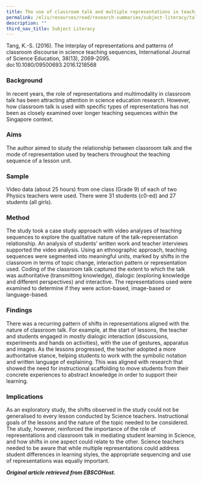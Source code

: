 ```yaml
---
title: The use of classroom talk and multiple representations in teaching Science
permalink: /elis/resources/read/research-summaries/subject-literacy/talks-n-representations-in-teaching-science/
description: ""
third_nav_title: Subject Literacy
---
```

Tang, K.-S. (2016). The interplay of representations and patterns of classroom discourse in science teaching sequences, International Journal of Science Education, 38(13), 2069-2095. doi:10.1080/09500693.2016.1218568

### Background

In recent years, the role of representations and multimodality in classroom talk has been attracting attention in science education research. However, how classroom talk is used with specific types of representations has not been as closely examined over longer teaching sequences within the Singapore context.

### Aims

The author aimed to study the relationship between classroom talk and the mode of representation used by teachers throughout the teaching sequence of a lesson unit.

### Sample

Video data (about 25 hours) from one class (Grade 9) of each of two Physics teachers were used. There were 31 students (c0-ed) and 27 students (all girls).

### Method

The study took a case study approach with video analyses of teaching sequences to explore the qualitative nature of the talk-representation relationship. An analysis of students’ written work and teacher interviews supported the video analysis. Using an ethnographic approach, teaching sequences were segmented into meaningful units, marked by shifts in the classroom in terms of topic change, interaction pattern or representation used. Coding of the classroom talk captured the extent to which the talk was authoritative (transmitting knowledge), dialogic (exploring knowledge and different perspectives) and interactive. The representations used were examined to determine if they were action-based, image-based or language-based.

### Findings

There was a recurring pattern of shifts in representations aligned with the nature of classroom talk. For example, at the start of lessons, the teacher and students engaged in mostly dialogic interaction (discussions, experiments and hands on activities), with the use of gestures, apparatus and images. As the lessons progressed, the teacher adopted a more authoritative stance, helping students to work with the symbolic notation and written language of explaining. This was aligned with research that showed the need for instructional scaffolding to move students from their concrete experiences to abstract knowledge in order to support their learning.

### Implications

As an exploratory study, the shifts observed in the study could not be generalised to every lesson conducted by Science teachers. Instructional goals of the lessons and the nature of the topic needed to be considered. The study, however, reinforced the importance of the role of representations and classroom talk in mediating student learning in Science, and how shifts in one aspect could relate to the other. Science teachers needed to be aware that while multiple representations could address student differences in learning styles, the appropriate sequencing and use of representations was equally important.


_**Original article retrieved from EBSCOHost.**_  

